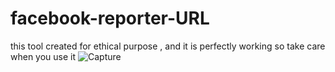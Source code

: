 # facebook-reporter-URL
this tool created for ethical purpose , and it is perfectly working so take care when you use it
![Capture]()
